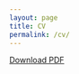 ```yaml
---
layout: page
title: CV
permalink: /cv/
---
```


[Download PDF](https://drive.google.com/file/d/10EYonV3vI1tcu22k7sXCkxHYazuaeg6L/view?usp=sharing)